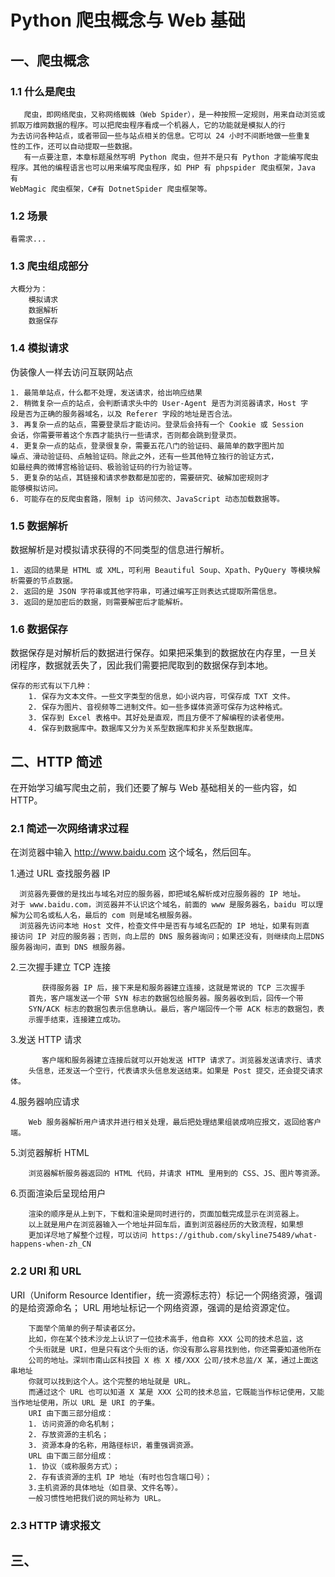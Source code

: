 # Python 爬虫概念与 Web 基础

## 一、爬虫概念

### 1.1 什么是爬虫

       爬虫，即网络爬虫，又称网络蜘蛛（Web Spider），是一种按照一定规则，用来自动浏览或抓取万维网数据的程序。可以把爬虫程序看成一个机器人，它的功能就是模拟人的行
    为去访问各种站点，或者带回一些与站点相关的信息。它可以 24 小时不间断地做一些重复
    性的工作，还可以自动提取一些数据。
       有一点要注意，本章标题虽然写明 Python 爬虫，但并不是只有 Python 才能编写爬虫
    程序。其他的编程语言也可以用来编写爬虫程序，如 PHP 有 phpspider 爬虫框架，Java 有
    WebMagic 爬虫框架，C#有 DotnetSpider 爬虫框架等。

### 1.2 场景

    看需求...

### 1.3 爬虫组成部分

    大概分为：
        模拟请求
        数据解析
        数据保存

### 1.4 模拟请求

伪装像人一样去访问互联网站点

    1. 最简单站点，什么都不处理，发送请求，给出响应结果
    2. 稍微复杂一点的站点，会判断请求头中的 User-Agent 是否为浏览器请求，Host 字
    段是否为正确的服务器域名，以及 Referer 字段的地址是否合法。
    3. 再复杂一点的站点，需要登录后才能访问。登录后会持有一个 Cookie 或 Session
    会话，你需要带着这个东西才能执行一些请求，否则都会跳到登录页。
    4. 更复杂一点的站点，登录很复杂，需要五花八门的验证码、最简单的数字图片加
    噪点、滑动验证码、点触验证码。除此之外，还有一些其他特立独行的验证方式，
    如最经典的微博宫格验证码、极验验证码的行为验证等。  
    5. 更复杂的站点，其链接和请求参数都是加密的，需要研究、破解加密规则才
    能够模拟访问。
    6. 可能存在的反爬虫套路，限制 ip 访问频次、JavaScript 动态加载数据等。

### 1.5 数据解析

数据解析是对模拟请求获得的不同类型的信息进行解析。

    1. 返回的结果是 HTML 或 XML，可利用 Beautiful Soup、Xpath、PyQuery 等模块解
    析需要的节点数据。
    2. 返回的是 JSON 字符串或其他字符串，可通过编写正则表达式提取所需信息。
    3. 返回的是加密后的数据，则需要解密后才能解析。

### 1.6 数据保存

数据保存是对解析后的数据进行保存。如果把采集到的数据放在内存里，一旦关
闭程序，数据就丢失了，因此我们需要把爬取到的数据保存到本地。

    保存的形式有以下几种：
        1. 保存为文本文件。一些文字类型的信息，如小说内容，可保存成 TXT 文件。
        2. 保存为图片、音视频等二进制文件。如一些多媒体资源可保存为这种格式。
        3. 保存到 Excel 表格中。其好处是直观，而且方便不了解编程的读者使用。
        4. 保存到数据库中。数据库又分为关系型数据库和非关系型数据库。

## 二、HTTP 简述

在开始学习编写爬虫之前，我们还要了解与 Web 基础相关的一些内容，如 HTTP。

### 2.1 简述一次网络请求过程

在浏览器中输入 http://www.baidu.com 这个域名，然后回车。

1.通过 URL 查找服务器 IP

      浏览器先要做的是找出与域名对应的服务器，即把域名解析成对应服务器的 IP 地址。
    对于 www.baidu.com，浏览器并不认识这个域名，前面的 www 是服务器名，baidu 可以理
    解为公司名或私人名，最后的 com 则是域名根服务器。
      浏览器先访问本地 Host 文件，检查文件中是否有与域名匹配的 IP 地址，如果有则直
    接访问 IP 对应的服务器；否则，向上层的 DNS 服务器询问；如果还没有，则继续向上层DNS 服务器询问，直到 DNS 根服务器。

2.三次握手建立 TCP 连接

           获得服务器 IP 后，接下来是和服务器建立连接，这就是常说的 TCP 三次握手
        首先，客户端发送一个带 SYN 标志的数据包给服务器。服务器收到后，回传一个带
        SYN/ACK 标志的数据包表示信息确认。最后，客户端回传一个带 ACK 标志的数据包，表
        示握手结束，连接建立成功。

3.发送 HTTP 请求

           客户端和服务器建立连接后就可以开始发送 HTTP 请求了。浏览器发送请求行、请求
        头信息，还发送一个空行，代表请求头信息发送结束。如果是 Post 提交，还会提交请求体。

4.服务器响应请求

        Web 服务器解析用户请求并进行相关处理，最后把处理结果组装成响应报文，返回给客户端。

5.浏览器解析 HTML

        浏览器解析服务器返回的 HTML 代码，并请求 HTML 里用到的 CSS、JS、图片等资源。

6.页面渲染后呈现给用户

        渲染的顺序是从上到下，下载和渲染是同时进行的，页面加载完成显示在浏览器上。
        以上就是用户在浏览器输入一个地址并回车后，直到浏览器经历的大致流程，如果想
        更加详尽地了解整个过程，可以访问 https://github.com/skyline75489/what-happens-when-zh_CN

### 2.2 URI 和 URL

URI（Uniform Resource Identifier，统一资源标志符）标记一个网络资源，强调的是给资源命名；
URL 用地址标记一个网络资源，强调的是给资源定位。

        下面举个简单的例子帮读者区分。
        比如，你在某个技术沙龙上认识了一位技术高手，他自称 XXX 公司的技术总监，这
        个头衔就是 URI，但是只有这个头衔的话，你没有那么容易找到他，你还需要知道他所在
        公司的地址。深圳市南山区科技园 X 栋 X 楼/XXX 公司/技术总监/X 某，通过上面这串地址
        你就可以找到这个人。这个完整的地址就是 URL。
        而通过这个 URL 也可以知道 X 某是 XXX 公司的技术总监，它既能当作标记使用，又能当作地址使用，所以 URL 是 URI 的子集。
        URI 由下面三部分组成：
        1. 访问资源的命名机制；
        2. 存放资源的主机名；
        3. 资源本身的名称，用路径标识，着重强调资源。
        URL 由下面三部分组成：
        1. 协议（或称服务方式）；
        2. 存有该资源的主机 IP 地址（有时也包含端口号）；
        3.主机资源的具体地址（如目录、文件名等）。
        一般习惯性地把我们说的网址称为 URL。

### 2.3 HTTP 请求报文


## 三、


